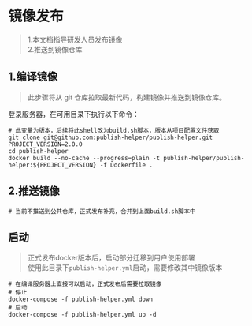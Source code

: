 # 镜像发布

> 1.本文档指导研发人员发布镜像  
> 2.推送到镜像仓库

## 1.编译镜像

> 此步骤将从 git 仓库拉取最新代码，构建镜像并推送到镜像仓库。

登录服务器，在可用目录下执行以下命令：

```shell
# 此变量为版本，后续将此shell改为build.sh脚本，版本从项目配置文件获取
git clone git@github.com:publish-helper/publish-helper.git
PROJECT_VERSION=2.0.0
cd publish-helper
docker build --no-cache --progress=plain -t publish-helper/publish-helper:${PROJECT_VERSION} -f Dockerfile .
```

## 2.推送镜像

```shell
# 当前不推送到公共仓库，正式发布补充，合并到上面build.sh脚本中
```

## 启动
> 正式发布docker版本后，启动部分迁移到用户使用部署  
> 使用此目录下`publish-helper.yml`启动，需要修改其中镜像版本

```shell
# 在编译服务器上直接可以启动，正式发布后需要拉取镜像
# 停止
docker-compose -f publish-helper.yml down
# 启动
docker-compose -f publish-helper.yml up -d
```

